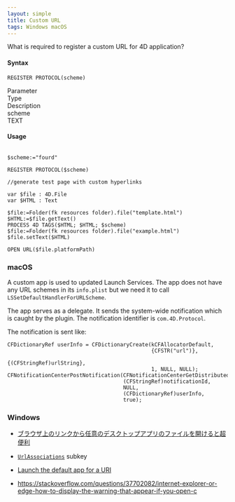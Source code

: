 ```yaml
---
layout: simple
title: Custom URL
tags: Windows macOS
---
```


What is required to register a custom URL for 4D application?

<!--more-->

#### Syntax

```
REGISTER PROTOCOL(scheme)
```

<div class="grid">
  <div class="syntax-th cell cell--2">Parameter</div>
  <div class="syntax-th cell cell--2">Type</div>
  <div class="syntax-th cell cell--8">Description</div>
  <div class="syntax-td cell cell--2">scheme</div>
  <div class="syntax-td cell cell--2">TEXT</div>
  <div class="syntax-td cell cell--8"></div>             
</div>

#### Usage

```4d

$scheme:="fourd"

REGISTER PROTOCOL($scheme)

//generate test page with custom hyperlinks

var $file : 4D.File
var $HTML : Text

$file:=Folder(fk resources folder).file("template.html")
$HTML:=$file.getText()
PROCESS 4D TAGS($HTML; $HTML; $scheme)
$file:=Folder(fk resources folder).file("example.html")
$file.setText($HTML)

OPEN URL($file.platformPath)
```

### macOS

A custom app is used to updated Launch Services. The app does not have any URL schemes in its `info.plist` but we need it to call `LSSetDefaultHandlerForURLScheme`.

The app serves as a delegate. It sends the system-wide notification which is caught by the plugin. The notification identifier is `com.4D.Protocol`.

The notification is sent like:

```
CFDictionaryRef userInfo = CFDictionaryCreate(kCFAllocatorDefault,
                                              {CFSTR("url")},
                                              {(CFStringRef)urlString},
                                              1, NULL, NULL);
CFNotificationCenterPostNotification(CFNotificationCenterGetDistributedCenter(),
                                     (CFStringRef)notificationId,
                                     NULL,
                                     (CFDictionaryRef)userInfo,
                                     true);

```

### Windows

* [ブラウザ上のリンクから任意のデスクトップアプリのファイルを開けると超便利](https://qiita.com/kojimadev/items/74100c8557a92939ef69)

* [`UrlAssociations`](https://docs.microsoft.com/en-us/windows/win32/shell/default-programs#urlassociations) subkey

* [Launch the default app for a URI](https://docs.microsoft.com/en-us/windows/uwp/launch-resume/launch-default-app)

* https://stackoverflow.com/questions/37702082/internet-explorer-or-edge-how-to-display-the-warning-that-appear-if-you-open-c
